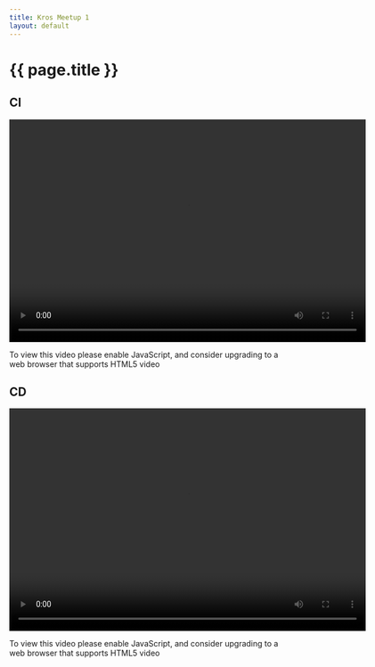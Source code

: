 ```yaml
---
title: Kros Meetup 1
layout: default
---
```


# {{ page.title }}

## CI

<video id="azuremediaplayer" class="azuremediaplayer amp-default-skin amp-big-play-centered" controls width="640"
    height="400" poster="" data-setup='{}'>
    <source
        src="http://gabokrosmeetups-euwe.streaming.media.azure.net/1a699d49-e21a-4b1c-bd62-58f341ca8c5a/devmeetup-02_2020-02-04_ci.ism/manifest"
        type="application/vnd.ms-sstr+xml" />
    <p class="amp-no-js">To view this video please enable JavaScript, and consider upgrading to a web browser that supports HTML5 video</p>
</video>

## CD

<video id="azuremediaplayer" class="azuremediaplayer amp-default-skin amp-big-play-centered" controls width="640"
    height="400" poster="" data-setup='{}'>
    <source
        src="http://gabokrosmeetups-euwe.streaming.media.azure.net/60cff442-3824-4b1e-b256-8b72d4e87439/devmeetup-02_2020-02-04_cd.ism/manifest"
        type="application/vnd.ms-sstr+xml" />
    <p class="amp-no-js">To view this video please enable JavaScript, and consider upgrading to a web browser that supports HTML5 video</p>
</video>
